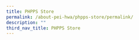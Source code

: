 ```yaml
---
title: PHPPS Store
permalink: /about-pei-hwa/phpps-store/permalink/
description: ""
third_nav_title: PHPPS Store
---
```

